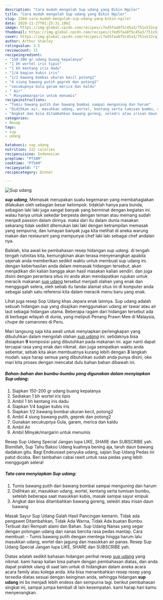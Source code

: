 ```yaml
---
description: "Cara mudah mengolah Sup udang yang Bikin Ngiler"
title: "Cara mudah mengolah Sup udang yang Bikin Ngiler"
slug: 2204-cara-mudah-mengolah-sup-udang-yang-bikin-ngiler
date: 2020-11-27T01:25:31.106Z
image: https://img-global.cpcdn.com/recipes/c7ed5faa8f5c45a3/751x532cq70/sup-udang-foto-resep-utama.jpg
thumbnail: https://img-global.cpcdn.com/recipes/c7ed5faa8f5c45a3/751x532cq70/sup-udang-foto-resep-utama.jpg
cover: https://img-global.cpcdn.com/recipes/c7ed5faa8f5c45a3/751x532cq70/sup-udang-foto-resep-utama.jpg
author: Arthur Stanley
ratingvalue: 3.5
reviewcount: 15
recipeingredient:
- "150-200 gr udang buang kepalanya"
- "1 bh wortel iris tipis"
- "1 bh kentang iris dadu"
- "1/4 bagian kubis iris"
- "1/2 bawang bombai ukuran kecil potong2"
- "4 siung bawang putih geprek dan potong2"
- "secukupnya Gula garam merica dan kaldu"
- " Air"
- " Minyakmargarin untuk menumis"
recipeinstructions:
- "Tumis bawang putih dan bawang bombai sampai menguning dan harum"
- "Didihkan air, masukkan udang, wortel, kentang serta tumisan bumbu, setelah beberapa saat masukkan kubis, masak sampai sayur empuk"
- "Angkat dan bisa ditambahkan bawang goreng, seledri atau irisan daun bawang"
categories:
- Resep
tags:
- sup
- udang

katakunci: sup udang 
nutrition: 222 calories
recipecuisine: Indonesian
preptime: "PT30M"
cooktime: "PT56M"
recipeyield: "1"
recipecategory: Dinner

---
```



![Sup udang](https://img-global.cpcdn.com/recipes/c7ed5faa8f5c45a3/751x532cq70/sup-udang-foto-resep-utama.jpg)

<b><i>sup udang</i></b>, Memasak merupakan suatu kegemaran yang membahagiakan dilakukan oleh sebagian besar kelompok. tidaklah hanya para bunda, sebagian laki laki juga sangat banyak yang berminat dengan kegiatan ini. walau hanya untuk sekedar berpesta dengan teman atau memang sudah menjadi passion dalam dirinya. maka dari itu dalam dunia masakan sekarang tidak sedikit ditemukan laki laki dengan ketrampilan memasak yang sempurna, dan lumayan banyak juga kita melihat di aneka warung makan dan restaurant yang mempunyai chef laki laki sebagai chef andalan nya.

Baiklah, kita awali ke pembahasan resep hidangan <i>sup udang</i>. di tengah tengah rutinitas kita, kemungkinan akan terasa menyenangkan apabila sejenak anda memberikan sedikit waktu untuk membuat sup udang ini. dengan keberhasilan anda dalam memasak hidangan tersebut, akan menjadikan diri kalian bangga akan hasil masakan kalian sendiri. dan juga disini dengan perantara situs ini anda akan mendapatkan rujukan untuk meracik makanan <u>sup udang</u> tersebut menjadi olahan yang enak dan menggugah selera, oleh sebab itu tandai alamat situs ini di komputer anda sebagai salah satu referensi kita dalam meracik menu baru yang enak.

Lihat juga resep Sop Udang khas Jepara enak lainnya. Sup udang adalah sebuah hidangan sup yang disajikan menggunakan udang air tawar atau air laut sebagai hidangan utama. Beberapa ragam dari hidangan tersebut ada di berbagai wilayah di dunia, yang meliputi Penang Prawn Mee di Malaysia, chupe de camarones di Peru.


Mari langsung saja kita awali untuk menyiapkan perlengkapan yang dibutuhkan dalam mengolah olahan <u><i>sup udang</i></u> ini. setidaknya bisa disiapkan <b>9</b> komposisi yang dibutuhkan pada makanan ini. agar nanti dapat tercapai rasa yang enak dan nikmat. dan juga sempatkan waktu anda sebentar, sebab kita akan membuatnya kurang lebih dengan <b>3</b> langkah mudah. saya harap semua yang dibutuhkan sudah anda punya disini, oke mari kita proses dengan mencatat dulu bahan bahan dibawah ini.

<!--inarticleads1-->

##### Bahan-bahan dan bumbu-bumbu yang digunakan dalam menyiapkan Sup udang:

1. Siapkan 150-200 gr udang buang kepalanya
1. Sediakan 1 bh wortel iris tipis
1. Ambil 1 bh kentang iris dadu
1. Siapkan 1/4 bagian kubis iris
1. Siapkan 1/2 bawang bombai ukuran kecil, potong2
1. Ambil 4 siung bawang putih, geprek dan potong2
1. Gunakan secukupnya Gula, garam, merica dan kaldu
1. Ambil  Air
1. Ambil  Minyak/margarin untuk menumis


Resep Sup Udang Special Jangan lupa LIKE, SHARE dan SUBSCRIBE yah. Bismillah, Sup Tahu Bakso Udang kuahnya bening aja, taruh daun bawang dadakan gitu. Bagi Endeusiast penyuka udang, sajian Sup Udang Pedas ini patut dicoba. Beri tambahan cabai rawit untuk rasa pedas yang lebih menggugah selera! 

<!--inarticleads2-->

##### Tata cara menyiapkan Sup udang:

1. Tumis bawang putih dan bawang bombai sampai menguning dan harum
1. Didihkan air, masukkan udang, wortel, kentang serta tumisan bumbu, setelah beberapa saat masukkan kubis, masak sampai sayur empuk
1. Angkat dan bisa ditambahkan bawang goreng, seledri atau irisan daun bawang


Masak Sayur Sup Udang Galah Hasil Pancingan kemarin. Tidak ada pengawet Ditambahkan, Tidak Ada Warna, Tidak Ada buatan Bumbu Terbuat dari Rempah alami dan Bahan. Sup Udang Nanas yang segar dengan potongan udang dan nanas bercita rasa pedas mantap. Cara membuat: - Tumis bawang putih dengan mentega hingga harum lalu masukkan udang, wortel dan jagung dan masukkan air panas. Resep Sup Udang Special Jangan lupa LIKE, SHARE dan SUBSCRIBE yah. 

Diatas adalah sedikit bahasan hidangan perihal resep <u>sup udang</u> yang nikmat. kami harap kalian bisa paham dengan pembahasan diatas, dan anda dapat praktek ulang di saat lain untuk di hidangkan dalam aneka acara acara family atau kolega anda. kita bisa menambahkan resep resep yang tersedia diatas sesuai dengan keinginan anda, sehingga hidangan <b>sup udang</b> ini bs menjadi lebih endess dan sempurna lagi. berikut pembahasan singkat ini, sampai jumpa kembali di lain kesempatan. kami harap hari kamu menyenangkan.
